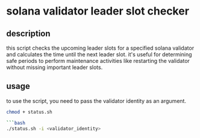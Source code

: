 # solana validator leader slot checker

## description
this script checks the upcoming leader slots for a specified solana validator and calculates the time until the next leader slot. it's useful for determining safe periods to perform maintenance activities like restarting the validator without missing important leader slots.

## usage
to use the script, you need to pass the validator identity as an argument.

```bash
chmod + status.sh

```bash
./status.sh -i <validator_identity>
